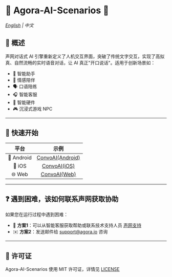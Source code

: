 # 🌟 Agora-AI-Scenarios 🌟

*[English](README.md) | 中文*

## 🔮 概述

声网对话式 AI 引擎重新定义了人机交互界面，突破了传统文字交互，实现了高拟真、自然流畅的实时语音对话，让 AI 真正"开口说话"。适用于创新场景如：

- 🤖 智能助手
- 💞 情感陪伴
- 🗣️ 口语陪练
- 🎧 智能客服
- 📱 智能硬件
- 🎮 沉浸式游戏 NPC

---

## 🚀 快速开始

|    平台    |                  示例                  |
| :--------: | :-------------------------------------: |
| 📱 Android | [ConvoAI(Android)](Android/scenes/convoai) |
|   📱 iOS   |   [ConvoAI(iOS)](iOS/Scenes/VoiceAgent)   |
|   🌐 Web   |   [ConvoAI(Web)](Web/Scenes/VoiceAgent)   |

---

## ❓ 遇到困难，该如何联系声网获取协助

如果您在运行过程中遇到困难：

- 💬 **方案1**：可以从智能客服获取帮助或联系技术支持人员 [声网支持](https://ticket.shengwang.cn/form?type_id=&sdk_product=&sdk_platform=&sdk_version=&current=0&project_id=&call_id=&channel_name=)
- ✉️ **方案2**：发送邮件给 [support@agora.io](mailto:support@agora.io) 咨询

---

## 📜 许可证

Agora-AI-Scenarios 使用 MIT 许可证，详情见 [LICENSE](/LICENSE)
